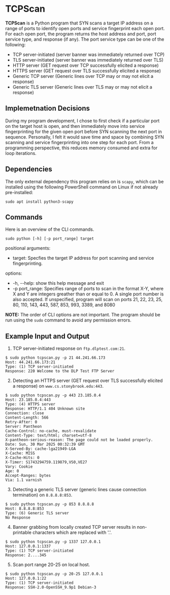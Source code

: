 # TCPScan

**TCPScan** is a Python program that SYN scans a target IP address on a range of ports to identify open ports and service fingerprint each open port. For each open port, the program returns the host address and port, port service type, and response (if any). The port service type can be one of the following:

- TCP server-initiated (server banner was immediately returned over TCP)
- TLS server-initiated (server banner was immediately returned over TLS)
- HTTP server (GET request over TCP successfully elicited a response)
- HTTPS server (GET request over TLS successfully elicited a response)
- Generic TCP server (Generic lines over TCP may or may not elicit a response)
- Generic TLS server (Generic lines over TLS may or may not elicit a response)

## Implemetnation Decisions
During my program development, I chose to first check if a particular port on the target host is open, and then immediately move into service fingerprinting for the given open port before SYN scanning the next port in sequence. Personally, I felt it would save time and space by combining SYN scanning and service fingerprinting into one step for each port. From a programming perspective, this reduces memory consumed and extra for loop iterations.

## Dependencies

The only external dependency this program relies on is `scapy`, which can be installed using the following PowerShell command on Linux if not already pre-installed:

```
sudo apt install python3-scapy
```
## Commands

Here is an overview of the CLI commands.

```
sudo python [-h] [-p port_range] target
```

positional arguments:
  - target:         Specfies the target IP address for port scanning and
                 service fingerprinting.

options:
  - -h, --help:     show this help message and exit
  - -p port_range:  Specifies range of ports to scan in the format X-Y, where
                 X and Y are integers greather than or equal to 0. A single
                 port number is also accepted. If unspecified, program will
                 scan on ports 21, 22, 23, 25, 80, 110, 143, 443, 587, 853,
                 993, 3389, and 8080

  
**NOTE:** The order of CLI options are not important. The program should be run using the `sudo` command to avoid any permission errors.
  
## Example Input and Output

1. TCP server-initiated response on `ftp.dlptest.com:21`.
```
$ sudo python tcpscan.py -p 21 44.241.66.173
Host: 44.241.66.173:21
Type: (1) TCP server-initiated 
Response: 220 Welcome to the DLP Test FTP Server

```
2. Detecting an HTTPS server (GET request over TLS successfully elicited a response) on `www.cs.stonybrook.edu:443`.
```
$ sudo python tcpscan.py -p 443 23.185.0.4 
Host: 23.185.0.4:443
Type: (4) HTTPS server 
Response: HTTP/1.1 404 Unknown site
Connection: close
Content-Length: 566
Retry-After: 0
Server: Pantheon
Cache-Control: no-cache, must-revalidate
Content-Type: text/html; charset=utf-8
X-pantheon-serious-reason: The page could not be loaded properly.
Date: Sun, 30 Mar 2025 00:32:39 GMT
X-Served-By: cache-lga21949-LGA
X-Cache: MISS
X-Cache-Hits: 0
X-Timer: S1743294759.119879,VS0,VE27
Vary: Cookie
Age: 0
Accept-Ranges: bytes
Via: 1.1 varnish

```

3. Detecting a generic TLS server (generic lines cause connection termination) on `8.8.8.8:853`.
```
$ sudo python tcpscan.py -p 853 8.8.8.8
Host: 8.8.8.8:853
Type: (6) Generic TLS server 
No Response

```
4. Banner grabbing from locally created TCP server results in non-printable characters which are replaced with '.'.

```
$ sudo python tcpscan.py -p 1337 127.0.0.1
Host: 127.0.0.1:1337
Type: (1) TCP server-initiated 
Response: 2....345

```

5. Scan port range 20-25 on local host.

```
$ sudo python tcpscan.py -p 20-25 127.0.0.1
Host: 127.0.0.1:22
Type: (1) TCP server-initiated 
Response: SSH-2.0-OpenSSH_9.9p1 Debian-3

```
